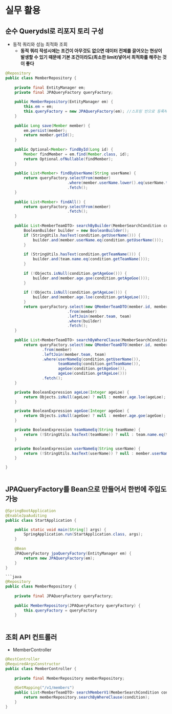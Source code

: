 # 실무 활용 
## 순수 Querydsl로 리포지 토리 구성
- 동적 쿼리와 성능 최적화 조회
  - **동적 쿼리 작성시에는 조건이 아무것도 없으면 데이터 전체를 끌어오는 현상이 발생할 수 있기 때문에 기본 조건이라도(최소한 limit)넣어서 최적화를 해주는 것이 좋다**
```java
@Repository
public class MemberRepository {
    
    private final EntityManager em;
    private final JPAQueryFactory queryFactory;
    
    public MemberRepository(EntityManager em) {
        this.em = em;
        this.queryFactory = new JPAQueryFactory(em); //스프링 빈으로 등록해서 처리해도됨
    }
    
    public Long save(Member member) {
        em.persist(member);
        return member.getId();
    }
    
    public Optional<Member> findById(Long id) {
        Member findMember = em.find(Member.class, id);
        return Optional.ofNullable(findMember);
    }
    
    public List<Member> findByUserName(String userName) {
        return queryFactory.selectFrom(member)
                           .where(member.userName.lower().eq(userName.toLowerCase()))
                           .fetch();
    }
    
    public List<Member> findAll() {
        return queryFactory.selectFrom(member)
                           .fetch();
    }
    
    public List<MemberTeamDTO> searchByBuilder(MemberSearchCondition condition) {
        BooleanBuilder builder = new BooleanBuilder();
        if (StringUtils.hasText(condition.getUserName())) {
            builder.and(member.userName.eq(condition.getUserName()));
        }
        
        if (StringUtils.hasText(condition.getTeamName())) {
            builder.and(team.name.eq(condition.getTeamName()));
        }
        
        if (!Objects.isNull(condition.getAgeGoe())) {
            builder.and(member.age.goe(condition.getAgeGoe()));
        }
        
        if (!Objects.isNull(condition.getAgeLoe())) {
            builder.and(member.age.loe(condition.getAgeLoe()));
        }
        return queryFactory.select(new QMemberTeamDTO(member.id, member.userName, member.age, team.id, team.name))
                           .from(member)
                           .leftJoin(member.team, team)
                           .where(builder)
                           .fetch();
    }
    
    public List<MemberTeamDTO> searchByWhereClause(MemberSearchCondition condition) {
        return queryFactory.select(new QMemberTeamDTO(member.id, member.userName, member.age, team.id, team.name))
                .from(member)
                .leftJoin(member.team, team)
                .where(userNameEq(condition.getUserName()),
                       teamNameEq(condition.getTeamName()),
                       ageGoe(condition.getAgeGoe()),
                       ageLoe(condition.getAgeLoe()))
                .fetch();
    }

    private BooleanExpression ageLoe(Integer ageLoe) {
        return Objects.isNull(ageLoe) ? null : member.age.loe(ageLoe);
    }

    private BooleanExpression ageGoe(Integer ageGoe) {
        return Objects.isNull(ageGoe) ? null : member.age.goe(ageGoe);
    }

    private BooleanExpression teamNameEq(String teamName) {
        return (!StringUtils.hasText(teamName)) ? null : team.name.eq(teamName);
    }

    private BooleanExpression userNameEq(String userName) {
        return (!StringUtils.hasText(userName)) ? null : member.userName.eq(userName);
    }

}



```

## JPAQueryFactory를 Bean으로 만들어서 한번에 주입도 가능
```java
@SpringBootApplication
@EnableJpaAuditing
public class StartApplication {

	public static void main(String[] args) {
		SpringApplication.run(StartApplication.class, args);
	}
		
	@Bean
	JPAQueryFactory jpaQueryFactory(EntityManager em) {
	    return new JPAQueryFactory(em);
	}
}

```java
@Repository
public class MemberRepository {
    
    private final JPAQueryFactory queryFactory;
    
    public MemberRepository(JPAQueryFactory queryFactory) {
        this.queryFactory = queryFactory 
    }
    
```
## 조회 API 컨트롤러
- MemberController
```java
@RestController
@RequiredArgsConstructor
public class MemberController {
    
    private final MemberRepository memberRepository;
    
    @GetMapping("/v1/members")
    public List<MemberTeamDTO> searchMemberV1(MemberSearchCondition condition) {
        return memberRepository.searchByWhereClause(condition);
    }
}
```